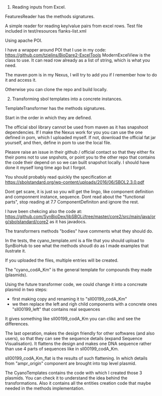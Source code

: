 
1. Reading inputs from Excel.

FeaturesReader has the methods signatures.

A simple reader for reading key/value pairs from excel rows.
Test file included in test/resources flanks-list.xml

Using apache POI.

I have a wrapper around POI that I use in my code:
https://github.com/tzielins/BioDare2-ExcelTools
ModernExcelView is the class to use.
It can read row already as a list of string, which is what you need.

The maven pom is in my Nexus, I will try to add you if I remember how to do it and access it. 

Otherwise you can clone the repo and build locally.


2. Transforming sbol templates into a concrete instances.

TemplateTransformer has the methods signatures.

Start in the order in which they are defined.

The official sbol library cannot be used from maven as it has snapshoot dependencies.
If I make the Nexus work for you you can use the one defined in pom, which I uploaded myself.
If not, download the official fat jar yourself, and then, define in pom to use the local file.

Pleasre raise an issue in their github / official contact so that they either fix their poms
not to use snpshots, or point you to the other repo that contains the code their depend on so we can built snapshot
locally. I should have done it myself long time ago but I forgot.

You should probably read quickly the specification at 
https://sbolstandard.org/wp-content/uploads/2016/06/SBOL2.3.0.pdf

Dont get scare, it is just so you will get the lingo, like component definition and componnent instance, sequence.
Dont read about the "functional parts", stop reading at 7.7 ComponentDefiniton and ignore the rest.

I have been chekcing also the code at: https://github.com/SynBioDex/libSBOLj/tree/master/core2/src/main/java/org/sbolstandard/core2
as it has javadocs.

The transformers methods "bodies" have comments what they should do.

In the tests, the cyano_template.xml is a file that you should upload to SynBioHub to see what the methods shoudl do
as I made examples that ilustrate it.

If you uploaded the files, multiple entries will be created.

The "cyano_codA_Km" is the general template for compounds they made (plasmids).

Using the future transformer code, we could change it into a concreate plasmid in two steps:
- first making copy and renaming it to "sll00199_codA_Km"
- we then replace the left and righ child components with a concrete ones "sll00199_left" that contains real sequences

It gives something like sll00199_codA_Km you can clikc and see the differences.

The last operation, makes the design friendly for other softwares (and also users), so that they can see the sequence details (expand
Sequence Visualisation). It flattens the design and makes one DNA sequence rather than use 4 parts of sequences like in sll00199_codA_Km.

sll00199_codA_Km_flat is the results of such flattening. In which details from "ampr_origin" component are brought into top level 
plasmid.

The CyanoTemplates contains the code with which I created those 3 plasmids. You can check it to understand the idea behind the transformations.
Also it contains all the entities creation code that maybe needed in the methods implementation.





